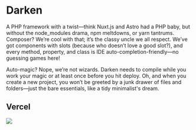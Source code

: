 # Darken

A PHP framework with a twist—think Nuxt.js and Astro had a PHP baby, but without the node_modules drama, npm meltdowns, or yarn tantrums. Composer? We’re cool with that; it’s the classy uncle we all respect. We’ve got components with slots (because who doesn’t love a good slot?), and every method, property, and class is IDE auto-completion-friendly—no guessing games here!

Auto-magic? Nope, we’re not wizards. Darken needs to compile while you work your magic or at least once before you hit deploy. Oh, and when you create a new project, you won’t be greeted by a junk drawer of files and folders—just the bare essentials, like a tidy minimalist's dream.

## Vercel

<a href="https://vercel.com/new/clone?repository-url=https://github.com/darkenphp/app"><img src="https://vercel.com/button"></a>